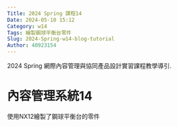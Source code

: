 ```yaml
---
Title: 2024 Spring 課程14
Date: 2024-05-10 15:12
Category: w14
Tags: 繪製鋼球平衡台零件
Slug: 2024-Spring-w14-blog-tutorial
Author: 40923154
---
```


2024 Spring 網際內容管理與協同產品設計實習課程教學導引.

<!-- PELICAN_END_SUMMARY -->

# 內容管理系統14
使用NX12繪製了鋼球平衡台的零件


